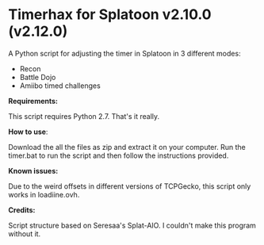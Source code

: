 
# Timerhax for Splatoon v2.10.0 (v2.12.0)
A Python script for adjusting the timer in Splatoon in 3 different modes:

- Recon
- Battle Dojo
- Amiibo timed challenges

**Requirements:**

This script requires Python 2.7.
That's it really.


**How to use**:

Download the all the files as zip and extract it on your computer.
Run the timer.bat to run the script and then follow the instructions provided.

**Known issues:**

Due to the weird offsets in different versions of TCPGecko, this script only works in loadiine.ovh. 

**Credits:**

Script structure based on Seresaa's Splat-AIO. I couldn't make this program without it.

